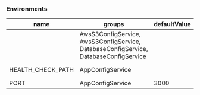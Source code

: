 ### Environments

| name              | groups                                                                               | defaultValue | conditions           |
| ----------------- | ------------------------------------------------------------------------------------ | ------------ | -------------------- |
|                   | AwsS3ConfigService, AwsS3ConfigService, DatabaseConfigService, DatabaseConfigService |              | Expose, IsString     |
| HEALTH_CHECK_PATH | AppConfigService                                                                     |              | IsString, IsOptional |
| PORT              | AppConfigService                                                                     | 3000         | IsNumber             |
